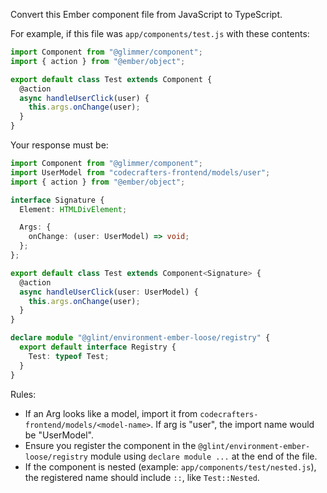 Convert this Ember component file from JavaScript to TypeScript.

For example, if this file was `app/components/test.js` with these contents:

```javascript
import Component from "@glimmer/component";
import { action } from "@ember/object";

export default class Test extends Component {
  @action
  async handleUserClick(user) {
    this.args.onChange(user);
  }
}
```

Your response must be:

```typescript
import Component from "@glimmer/component";
import UserModel from "codecrafters-frontend/models/user";
import { action } from "@ember/object";

interface Signature {
  Element: HTMLDivElement;

  Args: {
    onChange: (user: UserModel) => void;
  };
};

export default class Test extends Component<Signature> {
  @action
  async handleUserClick(user: UserModel) {
    this.args.onChange(user);
  }
}

declare module "@glint/environment-ember-loose/registry" {
  export default interface Registry {
    Test: typeof Test;
  }
}
```

Rules:

- If an Arg looks like a model, import it from `codecrafters-frontend/models/<model-name>`. If arg is "user", the import name would be "UserModel".
- Ensure you register the component in the `@glint/environment-ember-loose/registry` module using `declare module ...` at the end of the file.
- If the component is nested (example: `app/components/test/nested.js`), the registered name should include `::`, like `Test::Nested`.
